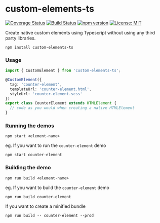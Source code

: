 # custom-elements-ts

[![Coverage Status](https://coveralls.io/repos/github/geocine/custom-elements-ts/badge.svg?branch=master)](https://coveralls.io/github/geocine/custom-elements-ts?branch=master) 
[![Build Status](https://travis-ci.org/geocine/custom-elements-ts.svg?branch=master)](https://travis-ci.org/geocine/custom-elements-ts)
[![npm version](https://badge.fury.io/js/custom-elements-ts.svg)](https://www.npmjs.com/package/custom-elements-ts)
[![License: MIT](https://img.shields.io/badge/license-MIT-blue.svg)](https://opensource.org/licenses/MIT)


Create native custom elements using Typescript without using any third party libraries.

```
npm install custom-elements-ts
```

### Usage

```ts
import { CustomElement } from 'custom-elements-ts';

@CustomElement({
  tag: 'counter-element',
  templateUrl: 'counter-element.html',
  styleUrl: 'counter-element.scss'
})
export class CounterElement extends HTMLElement {
  // code as you would when creating a native HTMLElement
}
```

### Running the demos

```
npm start <element-name>
```
eg. If you want to run the `counter-element` demo

```
npm start counter-element
```

### Building the demo

```
npm run build <element-name>
```
eg. If you want to build the `counter-element` demo

```
npm run build counter-element
```
If you want to create a minified bundle
```
npm run build -- counter-element --prod
```